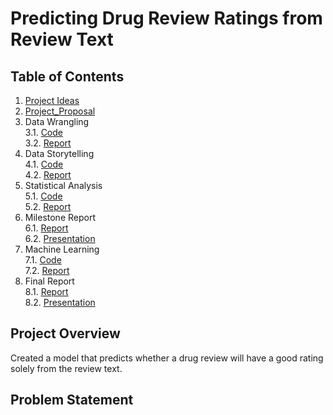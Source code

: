 # Predicting Drug Review Ratings from Review Text

## Table of Contents
1. [Project Ideas](1_ProjectIdeas)
2. [Project_Proposal](2_ProjectProposal)
3. Data Wrangling   <br>
      3.1. [Code](3_DataWrangling_Code)<br>
      3.2. [Report](3_DataWrangling_Report)<br>
4. Data Storytelling   
      4.1. [Code](4_DataStorytelling_Code)<br>
      4.2. [Report](4_DataStorytelling_Report)
5. Statistical Analysis   
      5.1. [Code](5_StatisticalAnalysis_Code)<br>
      5.2. [Report](5_StatisticalAnalysis_Report)
6. Milestone Report<br>
      6.1. [Report](6_Milestone_Report)<br>
      6.2. [Presentation](6_Milestone_Presentation)
7. Machine Learning<br>
      7.1. [Code](7_MachineLearning_Code)<br>
      7.2. [Report](7_MachineLearning_Report)
8. Final Report<br>
      8.1. [Report](8_Final_Report)<br>
      8.2. [Presentation](8_Final_Presentation)

## Project Overview
Created a model that predicts whether a drug review will have a good rating solely from the review text.

## Problem Statement
